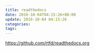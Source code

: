 ```yaml
---
title: readthedocs
date: 2016-10-04T04:15:26+08:00
update: 2016-10-04 04:15:26
categories:
tags:
---
```


https://github.com/rtfd/readthedocs.org
